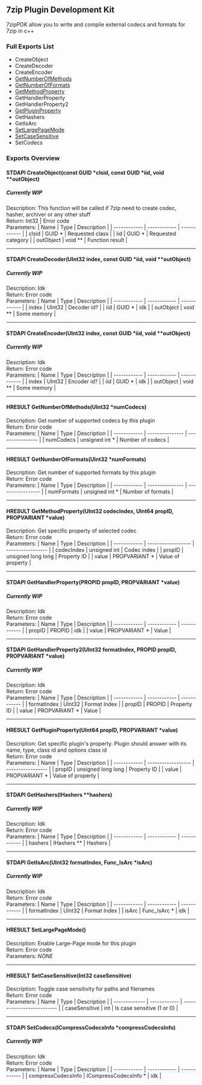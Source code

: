 ## 7zip Plugin Development Kit
7zipPDK allow you to write and compile external codecs and formats for 7zip in c++

### Full Exports List
 - CreateObject
 - CreateDecoder
 - CreateEncoder
 - [GetNumberOfMethods](#hresult-getnumberofmethodsuint32-numcodecs)
 - [GetNumberOfFormats](#hresult-getnumberofformatsuint32-numformats)
 - [GetMethodProperty](#hresult-getmethodpropertyuint32-codecindex-uint64-propid-propvariant-value)
 - GetHandlerProperty
 - GetHandlerProperty2
 - [GetPluginProperty](#hresult-getpluginpropertyuint64-propid-propvariant-value)
 - GetHashers
 - GetIsArc
 - [SetLargePageMode](#hresult-setlargepagemode)
 - [SetCaseSensitive](#hresult-setcasesensitiveint32-casesensitive)
 - SetCodecs

### Exports Overview
#### STDAPI CreateObject(const GUID \*clsid, const GUID \*iid, void \*\*outObject)
##### Currently WIP
Description: This function will be called if 7zip need to create codec, hasher, archiver or any other stuff  
Return: Int32 | Error code  
Parameters:
| Name | Type | Description |
| ------------ | ------------ | ------------ |
| clsid | GUID \* | Requested class |
| iid | GUID \* | Requested category |
| outObject | void \*\* | Function result |

------------

#### STDAPI CreateDecoder(UInt32 index, const GUID \*iid, void \*\*outObject)
##### Currently WIP
Description: Idk  
Return: Error code  
Parameters:
| Name | Type | Description |
| ------------ | ------------ | ------------ |
| index | UInt32 | Decoder id? |
| iid | GUID \* | idk |
| outObject | void ** | Some memory |

------------

#### STDAPI CreateEncoder(UInt32 index, const GUID \*iid, void \*\*outObject)
##### Currently WIP
Description: Idk  
Return: Error code  
Parameters:
| Name | Type | Description |
| ------------ | ------------ | ------------ |
| index | UInt32 | Encoder id? |
| iid | GUID \* | idk |
| outObject | void ** | Some memory |

------------

#### HRESULT GetNumberOfMethods(UInt32 \*numCodecs)
Description: Get number of supported codecs by this plugin  
Return: Error code  
Parameters:
|     Name     |      Type       |   Description    |
| ------------ | --------------- | ---------------- |
|   numCodecs  | unsigned int \* | Number of codecs |

------------

#### HRESULT GetNumberOfFormats(UInt32 \*numFormats)
Description: Get number of supported formats by this plugin  
Return: Error code  
Parameters:
|     Name     |       Type      |    Description    |
| ------------ | --------------- | ----------------- |
|  numFormats  | unsigned int \* | Number of formats |

------------

#### HRESULT GetMethodProperty(UInt32 codecIndex, UInt64 propID, PROPVARIANT \*value)
Description: Get specific property of selected codec  
Return: Error code  
Parameters:
|     Name     |        Type        |    Description    |
| ------------ | ------------------ | ----------------- |
|  codecIndex  | unsigned int       | Codec index       |
|  propID      | unsigned long long | Property ID       |
|  value       | PROPVARIANT \*     | Value of property |

------------

#### STDAPI GetHandlerProperty(PROPID propID, PROPVARIANT \*value)
##### Currently WIP
Description: Idk  
Return: Error code  
Parameters:
| Name | Type | Description |
| ------------ | ------------ | ------------ |
| propID | PROPID | idk |
| value | PROPVARIANT \* | Value |

------------

#### STDAPI GetHandlerProperty2(UInt32 formatIndex, PROPID propID, PROPVARIANT \*value)
##### Currently WIP
Description: Idk  
Return: Error code  
Parameters:
| Name | Type | Description |
| ------------ | ------------ | ------------ |
| formatIndex | UInt32 | Format Index |
| propID | PROPID | Property ID |
| value | PROPVARIANT \* | Value |

------------

#### HRESULT GetPluginProperty(UInt64 propID, PROPVARIANT \*value)
Description: Get specific plugin's property. Plugin should answer with its name, type, class id and options class id  
Return: Error code  
Parameters:
|     Name     |        Type        |    Description    |
| ------------ | ------------------ | ----------------- |
| propID       | unsigned long long | Property ID       |
| value        | PROPVARIANT \*     | Value of property |

------------

#### STDAPI GetHashers(IHashers \*\*hashers)
##### Currently WIP
Description: Idk  
Return: Error code  
Parameters:
| Name | Type | Description |
| ------------ | ------------ | ------------ |
| hashers | IHashers ** | Hashers |

------------

#### STDAPI GetIsArc(UInt32 formatIndex, Func_IsArc \*isArc)
##### Currently WIP
Description: Idk  
Return: Error code  
Parameters:
| Name | Type | Description |
| ------------ | ------------ | ------------ |
| formatIndex | UInt32 | Format Index |
| isArc | Func_IsArc \* | idk |

------------

#### HRESULT SetLargePageMode()
Description: Enable Large-Page mode for this plugin  
Return: Error code  
Parameters: *NONE*

------------

#### HRESULT SetCaseSensitive(Int32 caseSensitive)
Description: Toggle case sensitivity for paths and filenames  
Return: Error code  
Parameters:
|      Name     |     Type     |         Description        |
| ------------- | ------------ | -------------------------- |
| caseSensitive | int          | Is case sensitive (1 or 0) |

------------

#### STDAPI SetCodecs(ICompressCodecsInfo \*compressCodecsInfo)
##### Currently WIP
Description: Idk  
Return: Error code  
Parameters:
| Name | Type | Description |
| ------------ | ------------ | ------------ |
| compressCodecsInfo | ICompressCodecsInfo \* | idk |
